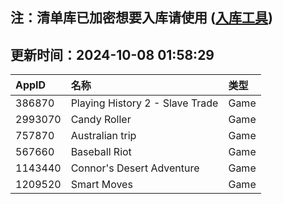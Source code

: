 ## 注：清单库已加密想要入库请使用 ([入库工具](https://github.com/BlankTMing/ManifestAutoUpdate/releases))

## 更新时间：2024-10-08 01:58:29
| AppID | 名称 | 类型  |
| :-------------------- | :----------------------------- | :----------- |
| 386870 | Playing History 2 - Slave Trade| Game |
| 2993070 | Candy Roller| Game |
| 757870 | Australian trip| Game |
| 567660 | Baseball Riot| Game |
| 1143440 | Connor's Desert Adventure| Game |
| 1209520 | Smart Moves| Game |
